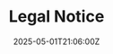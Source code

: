 ---
title: Legal Notice
linkTitle: Legal Notice
date: '2025-05-01T21:06:00Z'
weight: 1
description: Website operated by Green Orbit Digital includes a disclaimer on information
  accuracy, intellectual property rights, external links, and user obligations. Liability
  is limited, and changes to the legal notice can occur at any time. Governed by specific
  jurisdiction laws. Contact for inquiries is provided.
draft: false
ref: legal-notice
---